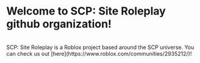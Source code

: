# Welcome to SCP: Site Roleplay github organization!
<br>
SCP: Site Roleplay is a Roblox project based around the SCP universe. You can check us out [here](https://www.roblox.com/communities/2935212/)!
